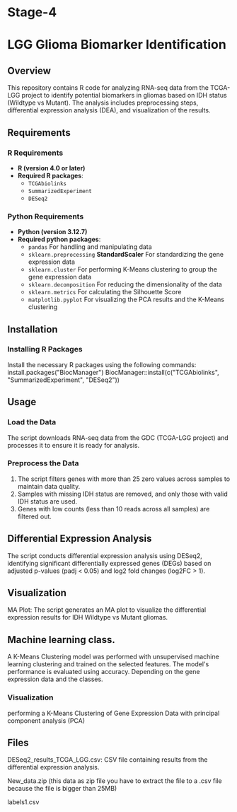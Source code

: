 # Stage-4
# LGG Glioma Biomarker Identification

## Overview
This repository contains R code for analyzing RNA-seq data from the TCGA-LGG project to identify potential biomarkers in gliomas based on IDH status (Wildtype vs Mutant). The analysis includes preprocessing steps, differential expression analysis (DEA), and visualization of the results.

## Requirements

### R Requirements
- **R (version 4.0 or later)**
- **Required R packages**:
  - `TCGAbiolinks`
  - `SummarizedExperiment`
  - `DESeq2`

### Python Requirements
- **Python (version 3.12.7)**
- **Required python packages**:
  - `pandas` For handling and manipulating data
  - `sklearn.preprocessing` **StandardScaler** For standardizing the gene expression data 
  - `sklearn.cluster` For performing K-Means clustering to group the gene expression data
  - `sklearn.decomposition` For reducing the dimensionality of the data
  - `sklearn.metrics` For calculating the Silhouette Score
  - `matplotlib.pyplot` For visualizing the PCA results and the K-Means clustering

## Installation

### Installing R Packages
Install the necessary R packages using the following commands:
install.packages("BiocManager")
BiocManager::install(c("TCGAbiolinks", "SummarizedExperiment", "DESeq2"))

## Usage
### Load the Data
The script downloads RNA-seq data from the GDC (TCGA-LGG project) and processes it to ensure it is ready for analysis.

### Preprocess the Data
1. The script filters genes with more than 25 zero values across samples to maintain data quality.
2. Samples with missing IDH status are removed, and only those with valid IDH status are used.
3. Genes with low counts (less than 10 reads across all samples) are filtered out.


## Differential Expression Analysis
The script conducts differential expression analysis using DESeq2, identifying significant differentially expressed genes (DEGs) based on adjusted p-values (padj < 0.05) and log2 fold changes (log2FC > 1).

## Visualization
MA Plot: The script generates an MA plot to visualize the differential expression results for IDH Wildtype vs Mutant gliomas.

## Machine learning class.
A K-Means Clustering model was performed with unsupervised machine learning clustering and trained on the selected features. The model's performance is evaluated using accuracy. Depending on the gene expression data and the classes.

### **Visualization** 
performing a K-Means Clustering of Gene Expression Data with principal component analysis (PCA)

## Files
DESeq2_results_TCGA_LGG.csv: CSV file containing results from the differential expression analysis.

New_data.zip (this data as zip file you have to extract the file to a .csv file because the file is bigger than 25MB)

labels1.csv
